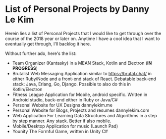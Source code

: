 # List of Personal Projects by Danny Le Kim

Herein lies a list of Personal Projects that I would like to get through over the course of the 2018 year or later on. Anytime I have a cool idea that I want to eventually get through, I'll backlog it here. 

Without further ado, here's the list: 

- Team Organizer (Kantasky) in a MEAN Stack, Kotlin and Electron (**IN PROGRESS**) 
- Brutalist Web Messaging Application similar to https://brutal.chat/ in either Ruby/Node and a front-end stack of React. Debatable back-end stack: Java, Erlang, Go, Django. Possible to also do this in Kotlin/Electron  
- Fitness League Application for Mobile, android specific. Written in Android studio, back-end either in Ruby or Java/C# 
- Personal Website for UX Designs dannylekim.me
- Personal Website for Blogs, Projects and resumes dannylekim.com
- Web Application For Learning Data Structures and Algorithms in a step by step manner. Any stack. Better if also mobile. 
- Mobile/Desktop Application for music (Launch Pad) 
- Younity The Formful Game, written in Unity C# 

